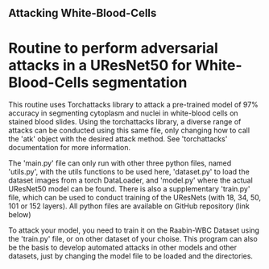 ## Attacking White-Blood-Cells

# Routine to perform adversarial attacks in a UResNet50 for White-Blood-Cells segmentation

This routine uses Torchattacks library to attack a pre-trained model of 97%
accuracy in segmenting cytoplasm and nuclei in white-blood cells on stained
blood slides. Using the torchattacks library, a diverse range of attacks can
be conducted using this same file, only changing how to call the 'atk' object
with the desired attack method. See 'torchattacks' documentation for more
information.

The 'main.py' file can only run with other three python files, named 'utils.py', 
with the utils functions to be used here, 'dataset.py' to load the dataset
images from a torch DataLoader, and 'model.py' where the actual UResNet50
model can be found. There is also a supplementary 'train.py' file, which can
be used to conduct training of the UResNets (with 18, 34, 50, 101 or 152
layers). All python files are available on GitHub repository (link below)

To attack your model, you need to train it on the Raabin-WBC Dataset using the
'train.py' file, or on other dataset of your choise. This program can also be
the basis to develop automated attacks in other models and other datasets, just
by changing the model file to be loaded and the directories.
